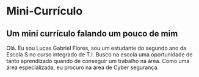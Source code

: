 # Mini-Currículo
## Um mini currículo falando um pouco de mim
Olá. Eu sou Lucas Gabriel Flores, sou um estudante do segundo ano da Escola S no curso integrado de T.I. Busco na escola uma oportunidade de tanto aprendizado quando de conseguir um trabalho na área. Como uma área especializada, eu procuro na área de Cyber segurança. 
